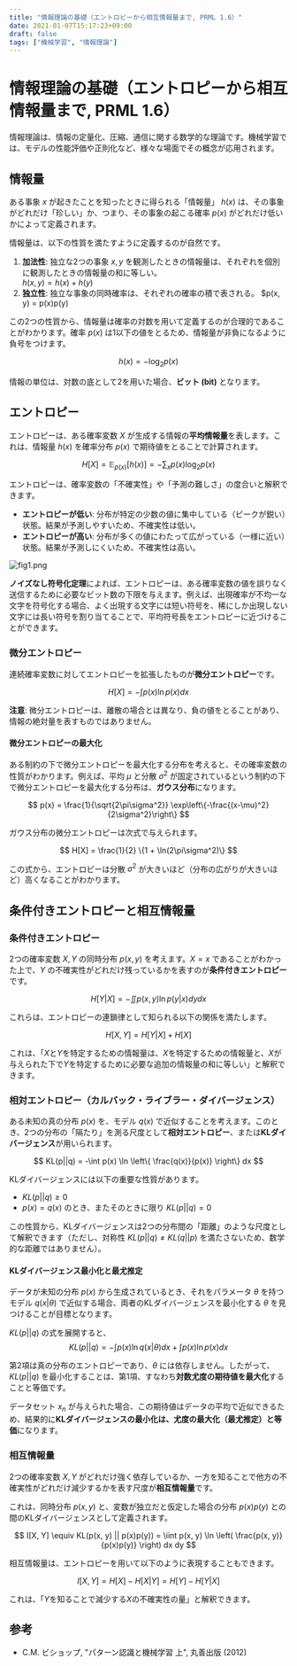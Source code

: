 ```yaml
---
title: "情報理論の基礎（エントロピーから相互情報量まで, PRML 1.6）"
date: 2021-01-07T15:17:23+09:00
draft: false
tags: ["機械学習", "情報理論"] 
---
```

<!--more-->
# 情報理論の基礎（エントロピーから相互情報量まで, PRML 1.6）

情報理論は、情報の定量化、圧縮、通信に関する数学的な理論です。機械学習では、モデルの性能評価や正則化など、様々な場面でその概念が応用されます。

## 情報量

ある事象 $x$ が起きたことを知ったときに得られる「情報量」 $h(x)$ は、その事象がどれだけ「珍しい」か、つまり、その事象の起こる確率 $p(x)$ がどれだけ低いかによって定義されます。

情報量は、以下の性質を満たすように定義するのが自然です。

1.  **加法性**: 独立な2つの事象 $x, y$ を観測したときの情報量は、それぞれを個別に観測したときの情報量の和に等しい。  
    $h(x, y) = h(x) + h(y)$
2.  **独立性**: 独立な事象の同時確率は、それぞれの確率の積で表される。
    $p(x, y) = p(x)p(y)

この2つの性質から、情報量は確率の対数を用いて定義するのが合理的であることがわかります。確率 $p(x)$ は1以下の値をとるため、情報量が非負になるように負号をつけます。

$$ h(x) = -\log_2 p(x) $$

情報の単位は、対数の底として2を用いた場合、**ビット (bit)** となります。

## エントロピー

エントロピーは、ある確率変数 $X$ が生成する情報の**平均情報量**を表します。これは、情報量 $h(x)$ を確率分布 $p(x)$ で期待値をとることで計算されます。

$$ H[X] = \mathbb{E}_{p(x)}[h(x)] = -\sum_x p(x) \log_2 p(x) $$

エントロピーは、確率変数の「不確実性」や「予測の難しさ」の度合いと解釈できます。

-   **エントロピーが低い**: 分布が特定の少数の値に集中している（ピークが鋭い）状態。結果が予測しやすいため、不確実性は低い。
-   **エントロピーが高い**: 分布が多くの値にわたって広がっている（一様に近い）状態。結果が予測しにくいため、不確実性は高い。

![fig1.png](.././fig1.png)

**ノイズなし符号化定理**によれば、エントロピーは、ある確率変数の値を誤りなく送信するために必要なビット数の下限を与えます。例えば、出現確率が不均一な文字を符号化する場合、よく出現する文字には短い符号を、稀にしか出現しない文字には長い符号を割り当てることで、平均符号長をエントロピーに近づけることができます。

### 微分エントロピー

連続確率変数に対してエントロピーを拡張したものが**微分エントロピー**です。

$$ H[X] = -\int p(x) \ln p(x) dx $$

**注意**: 微分エントロピーは、離散の場合とは異なり、負の値をとることがあり、情報の絶対量を表すものではありません。

#### 微分エントロピーの最大化

ある制約の下で微分エントロピーを最大化する分布を考えると、その確率変数の性質がわかります。例えば、平均 $\mu$ と分散 $\sigma^2$ が固定されているという制約の下で微分エントロピーを最大化する分布は、**ガウス分布**になります。

$$ p(x) = \frac{1}{\sqrt{2\pi\sigma^2}} \exp\left\{-\frac{(x-\mu)^2}{2\sigma^2}\right\} $$

ガウス分布の微分エントロピーは次式で与えられます。

$$ H[X] = \frac{1}{2} \{1 + \ln(2\pi\sigma^2)\} $$

この式から、エントロピーは分散 $\sigma^2$ が大きいほど（分布の広がりが大きいほど）高くなることがわかります。

## 条件付きエントロピーと相互情報量

### 条件付きエントロピー

2つの確率変数 $X, Y$ の同時分布 $p(x, y)$ を考えます。$X=x$ であることがわかった上で、$Y$ の不確実性がどれだけ残っているかを表すのが**条件付きエントロピー**です。

$$ H[Y|X] = -\iint p(x, y) \ln p(y|x) dy dx $$

これらは、エントロピーの連鎖律として知られる以下の関係を満たします。

$$ H[X, Y] = H[Y|X] + H[X] $$

これは、「$X$と$Y$を特定するための情報量は、$X$を特定するための情報量と、$X$が与えられた下で$Y$を特定するために必要な追加の情報量の和に等しい」と解釈できます。

### 相対エントロピー（カルバック・ライブラー・ダイバージェンス）

ある未知の真の分布 $p(x)$ を、モデル $q(x)$ で近似することを考えます。このとき、2つの分布の「隔たり」を測る尺度として**相対エントロピー**、または**KLダイバージェンス**が用いられます。

$$ KL(p||q) = -\int p(x) \ln \left\{ \frac{q(x)}{p(x)} \right\} dx $$

KLダイバージェンスには以下の重要な性質があります。

-   $KL(p||q) \ge 0$
-   $p(x) = q(x)$ のとき、またそのときに限り $KL(p||q) = 0$

この性質から、KLダイバージェンスは2つの分布間の「距離」のような尺度として解釈できます（ただし、対称性 $KL(p||q) \neq KL(q||p)$ を満たさないため、数学的な距離ではありません）。

#### KLダイバージェンス最小化と最尤推定

データが未知の分布 $p(x)$ から生成されているとき、それをパラメータ $\theta$ を持つモデル $q(x|\theta)$ で近似する場合、両者のKLダイバージェンスを最小化する $\theta$ を見つけることが目標となります。

$KL(p||q)$ の式を展開すると、
$$ KL(p||q) = -\int p(x) \ln q(x|\theta) dx + \int p(x) \ln p(x) dx $$

第2項は真の分布のエントロピーであり、$\theta$ には依存しません。したがって、$KL(p||q)$ を最小化することは、第1項、すなわち**対数尤度の期待値を最大化**することと等価です。

データセット ${x_n}$ が与えられた場合、この期待値はデータの平均で近似できるため、結果的に**KLダイバージェンスの最小化は、尤度の最大化（最尤推定）と等価**になります。

### 相互情報量

2つの確率変数 $X, Y$ がどれだけ強く依存しているか、一方を知ることで他方の不確実性がどれだけ減少するかを表す尺度が**相互情報量**です。

これは、同時分布 $p(x, y)$ と、変数が独立だと仮定した場合の分布 $p(x)p(y)$ との間のKLダイバージェンスとして定義されます。

$$ I[X, Y] \equiv KL(p(x, y) || p(x)p(y)) = \iint p(x, y) \ln \left( \frac{p(x, y)}{p(x)p(y)} \right) dx dy $$

相互情報量は、エントロピーを用いて以下のように表現することもできます。

$$ I[X, Y] = H[X] - H[X|Y] = H[Y] - H[Y|X] $$

これは、「$Y$を知ることで減少する$X$の不確実性の量」と解釈できます。

## 参考
- C.M. ビショップ, "パターン認識と機械学習 上", 丸善出版 (2012)